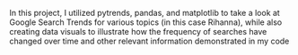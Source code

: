 In this project, I utilized pytrends, pandas, and matplotlib to take a look at Google Search Trends for various topics (in this case Rihanna), while also creating data visuals to illustrate how the frequency of searches have changed over time and other relevant information demonstrated in my code
